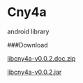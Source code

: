 Cny4a
=====

android library

###Download

[libcny4a-v0.0.2.doc.zip](href="https://raw.github.com/Centny/Cny4a/master/publish/libcny4a-v0.0.2.doc.zip)


[libcny4a-v0.0.2.jar](href="https://raw.github.com/Centny/Cny4a/master/publish/libcny4a-v0.0.2.jar)

